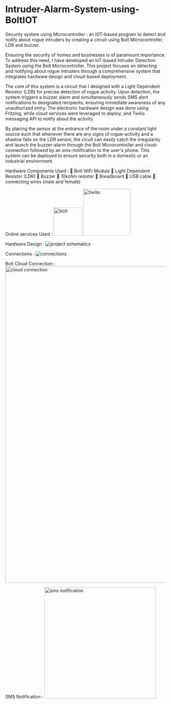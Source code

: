 # Intruder-Alarm-System-using-BoltIOT
Security system using Microcontroller : 
an IOT-based program to detect and notify about rogue intruders by creating a circuit using Bolt Microcontroller, LDR and buzzer.

Ensuring the security of homes and businesses is of paramount importance. To address this need, I have developed an IoT-based Intruder Detection System using the Bolt Microcontroller. This project focuses on detecting and notifying about rogue intruders through a comprehensive system that integrates hardware design and cloud-based deployment.

The core of this system is a circuit that I designed with a Light Dependent Resistor (LDR) for precise detection of rogue activity. Upon detection, the system triggers a buzzer alarm and simultaneously sends SMS alert notifications to designated recipients, ensuring immediate awareness of any unauthorized entry. The electronic hardware design was done using Fritzing, while cloud services were leveraged to deploy, and Twilio messaging API to notify about the activity.

By placing the sensor at the entrance of the room under a constant light source such that whenever there are any signs of rogue-activity and a shadow falls on the LDR sensor, the cicuit can easily catch the irregularity and launch the buzzer-alarm through the Bolt Microcontroller and cloud-connection followed by an sms-notification to the user's phone. This system can be deployed to ensure security both in a domestic or an industrial environment.

Hardware Components Used :
   Bolt WiFi Module
   Light Dependent Resistor (LDR)
   Buzzer
   10kohm resister
   Breadboard
   USB cable
   connecting wires (male and female)

Online services Used : 
<img width="89" alt="bolt" src="https://github.com/user-attachments/assets/4e9b4ff5-2e2d-4420-bfec-c234e5527f97">
<img width="148" alt="twilio" src="https://github.com/user-attachments/assets/860b8d90-1185-44f8-965c-cb60015b3cb8">

Hardware Design :
![project schematics](https://github.com/user-attachments/assets/3224c684-d3a4-4203-804e-9ad7c54948a3)

Connections : 
![connections](https://github.com/user-attachments/assets/3a71e5d4-87e8-4aca-a288-528f6238f836)

Bolt Cloud Connection :
<img width="996" alt="cloud connection" src="https://github.com/user-attachments/assets/1b82a9cd-40e8-4e16-bffc-4e8a5c3c1ac1">

SMS Notification :
<img width="350" alt="sms notification" src="https://github.com/user-attachments/assets/0d9ed277-c141-45ed-a7ac-6d5c45bc8a5d">


